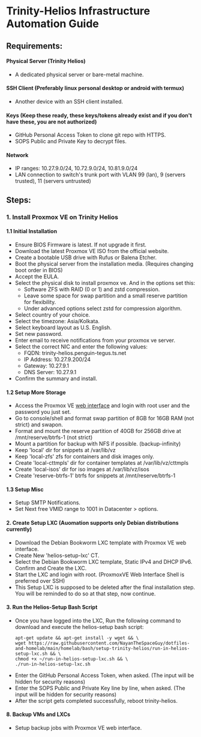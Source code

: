# Trinity-Helios Infrastructure Automation Guide

## Requirements:

#### Physical Server (Trinity Helios)
- A dedicated physical server or bare-metal machine.

#### SSH Client (Preferably linux personal desktop or android with termux)
- Another device with an SSH client installed.

#### Keys (Keep these ready, these keys/tokens already exist and if you don't have these, you are not authorized)
- GitHub Personal Access Token to clone git repo with HTTPS.
- SOPS Public and Private Key to decrypt files.

#### Network
- IP ranges: 10.27.9.0/24, 10.72.9.0/24, 10.81.9.0/24
- LAN connection to switch's trunk port with VLAN 99 (lan), 9 (servers trusted), 11 (servers untrusted)

## Steps:

### 1. Install Proxmox VE on Trinity Helios
#### 1.1 **Initial Installation**
  - Ensure BIOS Firmware is latest. If not upgrade it first.
  - Download the latest Proxmox VE ISO from the official website.
  - Create a bootable USB drive with Rufus or Balena Etcher.
  - Boot the physical server from the installation media. (Requires changing boot order in BIOS)
  - Accept the EULA.
  - Select the physical disk to install proxmox ve. And in the options set this:
    - Software ZFS with RAID (0 or 1) and zstd compression.
    - Leave some space for swap partition and a small reserve partition for flexibility.
    - Under advanced options select zstd for compression algorithm.
  - Select country of your choice.
  - Select the timezone: Asia/Kolkata.
  - Select keyboard layout as U.S. English.
  - Set new password.
  - Enter email to receive notifications from your proxmox ve server.
  - Select the correct NIC and enter the following values:
    - FQDN: trinity-helios.penguin-tegus.ts.net
    - IP Address: 10.27.9.200/24
    - Gateway: 10.27.9.1
    - DNS Server: 10.27.9.1
  - Confirm the summary and install.

#### 1.2 **Setup More Storage**
  - Access the Proxmox VE [web interface](https://10.27.9.200:8006) and login with root user and the password you just set.
  - Go to console/shell and format swap partition of 8GB for 16GB RAM (not strict) and swapon.
  - Format and mount the reserve partition of 40GB for 256GB drive at /mnt/reserve/btrfs-1 (not strict)
  - Mount a partition for backup with NFS if possible. (backup-infinity)
  - Keep 'local' dir for snippets at /var/lib/vz
  - Keep 'local-zfs' zfs for containers and disk images only.
  - Create 'local-cttmpls' dir for container templates at /var/lib/vz/cttmpls
  - Create 'local-isos' dir for iso images at /var/lib/vz/isos
  - Create 'reserve-btrfs-1' btrfs for snippets at /mnt/reserve/btrfs-1

#### 1.3 **Setup Misc**
  - Setup SMTP Notifications.
  - Set Next free VMID range to 1001 in Datacenter > options.

#### 2. **Create Setup LXC (Auomation supports only Debian distributions currently)**
  - Download the Debian Bookworm LXC template with Proxmox VE web interface.
  - Create New 'helios-setup-lxc' CT.
  - Select the Debian Bookworm LXC template, Static IPv4 and DHCP IPv6. Confirm and Create the LXC.
  - Start the LXC and login with root. (ProxmoxVE Web Interface Shell is preferred over SSH)
  - This Setup LXC is supposed to be deleted after the final installation step.
    You will be reminded to do so at that step, now continue.

#### 3. **Run the Helios-Setup Bash Script**
  - Once you have logged into the LXC,
    Run the following command to download and execute the helios-setup bash script:
    ```
    apt-get update && apt-get install -y wget && \
    wget https://raw.githubusercontent.com/NayanTheSpaceGuy/dotfiles-and-homelab/main/homelab/bash/setup-trinity-helios/run-in-helios-setup-lxc.sh && \
    chmod +x ~/run-in-helios-setup-lxc.sh && \
    ./run-in-helios-setup-lxc.sh
    ```
  - Enter the GitHub Personal Access Token, when asked. (The input will be hidden for security reasons)
  - Enter the SOPS Public and Private Key line by line, when asked. (The input will be hidden for security reasons)
  - After the script gets completed successfully, reboot trinity-helios.

#### 8. **Backup VMs and LXCs**
  - Setup backup jobs with Proxmox VE web interface.
